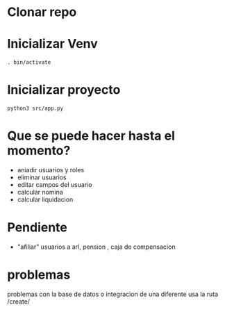 # Clonar repo

# Inicializar Venv

    . bin/activate

# Inicializar proyecto

    python3 src/app.py


# Que se puede hacer hasta el momento?

* aniadir usuarios y roles
* eliminar usuarios
* editar campos del usuario
* calcular nomina
* calcular liquidacion

# Pendiente

* "afiliar" usuarios a arl, pension , caja de compensacion

# problemas
problemas con la base de datos o integracion de una diferente
usa la ruta
    /create/